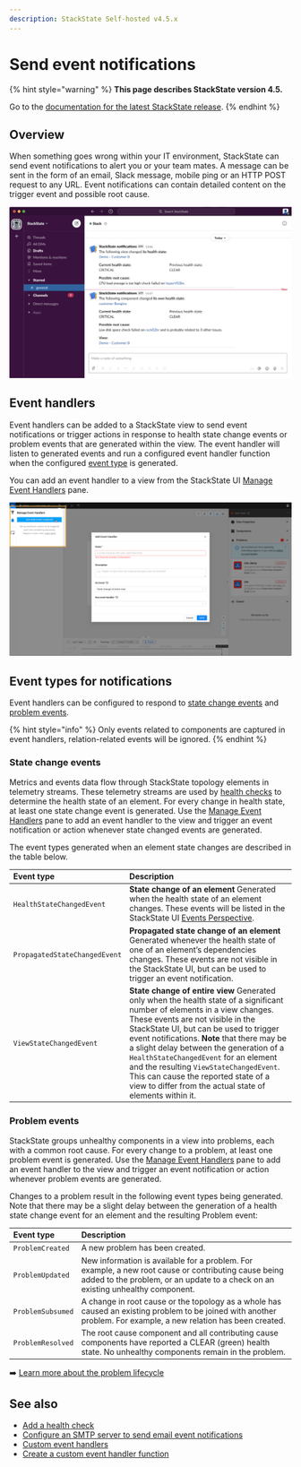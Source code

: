 ```yaml
---
description: StackState Self-hosted v4.5.x
---
```


# Send event notifications

{% hint style="warning" %}
**This page describes StackState version 4.5.**

Go to the [documentation for the latest StackState release](https://docs.stackstate.com/use/metrics-and-events/event-notifications).
{% endhint %}

## Overview

When something goes wrong within your IT environment, StackState can send event notifications to alert you or your team mates. A message can be sent in the form of an email, Slack message, mobile ping or an HTTP POST request to any URL. Event notifications can contain detailed content on the trigger event and possible root cause. 

![StackState event notification in Slack with possible root cause information](../../.gitbook/assets/slack_alert.png)

## Event handlers

Event handlers can be added to a StackState view to send event notifications or trigger actions in response to health state change events or problem events that are generated within the view. The event handler will listen to generated events and run a configured event handler function when the configured [event type](#event-types-for-notifications) is generated.

You can add an event handler to a view from the StackState UI [Manage Event Handlers](/use/stackstate-ui/views/manage-event-handlers.md) pane.

![Add an event handler](../../.gitbook/assets/v45_event_handlers_tab.png)

## Event types for notifications

Event handlers can be configured to respond to [state change events](event-notifications.md#state-change-events) and [problem events](event-notifications.md#problem-events).

{% hint style="info" %}
Only events related to components are captured in event handlers, relation-related events will be ignored.
{% endhint %}

### State change events

Metrics and events data flow through StackState topology elements in telemetry streams. These telemetry streams are used by [health checks](../health-state/add-a-health-check.md) to determine the health state of an element. For every change in health state, at least one state change event is generated. Use the [Manage Event Handlers](/use/stackstate-ui/views/manage-event-handlers.md) pane to add an event handler to the view and trigger an event notification or action whenever state changed events are generated.

The event types generated when an element state changes are described in the table below.

| Event type | Description |
| :--- | :--- |
| `HealthStateChangedEvent` | **State change of an element** Generated when the health state of an element changes. These events will be listed in the StackState UI [Events Perspective](../stackstate-ui/perspectives/events_perspective.md). |
| `PropagatedStateChangedEvent` | **Propagated state change of an element** Generated whenever the health state of one of an element’s dependencies changes. These events are not visible in the StackState UI, but can be used to trigger an event notification. |
| `ViewStateChangedEvent` | **State change of entire view** Generated only when the health state of a significant number of elements in a view changes. These events are not visible in the StackState UI, but can be used to trigger event notifications. **Note** that there may be a slight delay between the generation of a `HealthStateChangedEvent` for an element and the resulting `ViewStateChangedEvent`. This can cause the reported state of a view to differ from the actual state of elements within it. |

### Problem events

StackState groups unhealthy components in a view into problems, each with a common root cause. For every change to a problem, at least one problem event is generated. Use the [Manage Event Handlers](/use/stackstate-ui/views/manage-event-handlers.md) pane to add an event handler to the view and trigger an event notification or action whenever problem events are generated.

Changes to a problem result in the following event types being generated. Note that there may be a slight delay between the generation of a health state change event for an element and the resulting Problem event:

| Event type | Description |
| :--- | :--- |
| `ProblemCreated` | A new problem has been created. |
| `ProblemUpdated` | New information is available for a problem. For example, a new root cause or contributing cause being added to the problem, or an update to a check on an existing unhealthy component. |
| `ProblemSubsumed` | A change in root cause or the topology as a whole has caused an existing problem to be joined with another problem. For example, a new relation has been created. |
| `ProblemResolved` | The root cause component and all contributing cause components have reported a CLEAR \(green\) health state. No unhealthy components remain in the problem. |

➡️ [Learn more about the problem lifecycle](/use/problem-analysis/about-problems.md#problem-lifecycle)

## See also

* [Add a health check](../health-state/add-a-health-check.md)
* [Configure an SMTP server to send email event notifications](../../configure/topology/configure-email-event-notifications.md "StackState Self-Hosted only")
* [Custom event handlers](../../develop/developer-guides/custom-functions/event-handler-functions.md "StackState Self-Hosted only")
* [Create a custom event handler function](../../develop/developer-guides/custom-functions/event-handler-functions.md "StackState Self-Hosted only")

